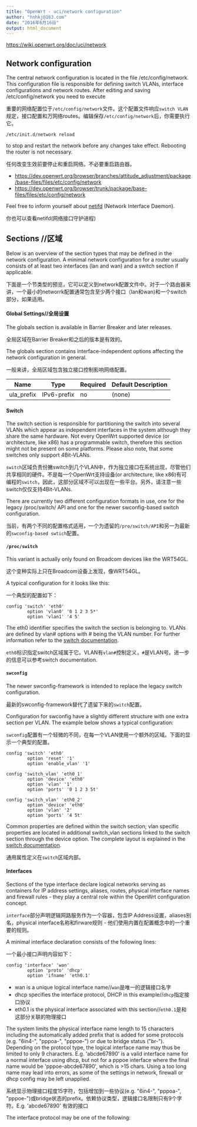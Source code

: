 ```yaml
---
title: "OpenWrt - uci/network configuration"
author: "hnhkj@163.com"
date: "2016年6月16日"
output: html_document
---
```


<https://wiki.openwrt.org/doc/uci/network>

## Network configuration

The central network configuration is located in the file /etc/config/network. This configuration file is responsible for defining switch VLANs, interface configurations and network routes. After editing and saving /etc/config/network you need to execute

重要的网络配置位于`/etc/config/network`文件。这个配置文件响应`switch VLAN`规定，接口配置和万网络routes。编辑保存`/etc/config/network`后，你需要执行它。

```
/etc/init.d/network reload
```

to stop and restart the network before any changes take effect. Rebooting the router is not necessary.

任何改变生效前要停止和重启网络。不必要重启路由器。

* <https://dev.openwrt.org/browser/branches/attitude_adjustment/package/base-files/files/etc/config/network>
* <https://dev.openwrt.org/browser/trunk/package/base-files/files/etc/config/network>

Feel free to inform yourself about [netifd](https://wiki.openwrt.org/doc/techref/netifd) (Network Interface Daemon).

你也可以查看netifd(网络接口守护进程)

## Sections //区域

Below is an overview of the section types that may be defined in the network configuration. A minimal network configuration for a router usually consists of at least two interfaces (lan and wan) and a switch section if applicable.

下面是一个节类型的预览，它可以定义到network配置文件中。对于一个路由器来讲，一个最小的networrk配置通常包含至少两个接口（lan和wan)和一个switch部分，如果适用。

#### Global Settings//全局设置

The globals section is available in Barrier Breaker and later releases.

全局区域在Barrier Breaker和之后的版本是有效的。

The globals section contains interface-independent options affecting the network configuration in general.

一般来讲，全局区域包含独立接口控制影响网络配置。

|Name|    Type|    Required|    Default Description|
|----|--------|------------|-----------------------|
|ula_prefix|  IPv6-prefix| no | (none)|  IPv6 ULA-Prefix for this device|

#### Switch

The switch section is responsible for partitioning the switch into several VLANs which appear as independent interfaces in the system although they share the same hardware. Not every OpenWrt supported device (or architecture, like x86) has a programmable switch, therefore this section might not be present on some platforms. Please also note, that some switches only support 4Bit-VLANs.

`switch`区域负责份撇switch到几个VLAN中，作为独立接口在系统出现，尽管他们共享相同的硬件。不是每一个OpenWrt支持设备(or architecture, like x86)有可编程的`switch`，因此，这部分区域不可以出现在一些平台。另外，请注意一些switch仅仅支持4Bit-VLANs.

There are currently two different configuration formats in use, one for the legacy /proc/switch/ API and one for the newer swconfig-based switch configuration.

当前，有两个不同的配置格式适用，一个为遗留的`/pro/switch/API`和另一为最新的`swconfig-based swtich`配置。

#### `/proc/switch`

This variant is actually only found on Broadcom devices like the WRT54GL.

这个变种实际上只在Broadcom设备上发现，像WRT54GL。

A typical configuration for it looks like this:

一个典型的配置如下：

```
config 'switch' 'eth0'
        option 'vlan0' '0 1 2 3 5*'
        option 'vlan1' '4 5'
```

The eth0 identifier specifies the switch the section is belonging to. VLANs are defined by vlan# options with # being the VLAN number. For further information refer to the [switch documentation](https://wiki.openwrt.org/doc/uci/network/switch).

`eth0`标识指定switch区域属于它。VLAN有`vlan#`控制定义，`#`是VLAN号。进一步的信息可以参考switch documentation.

#### `swconfig`

The newer swconfig-framework is intended to replace the legacy switch configuration.

最新的swconfig-framework替代了遗留下来的`switch`配置。

Configuration for swconfig have a slightly different structure with one extra section per VLAN. The example below shows a typical configuration:

`swconfig`配置有一个轻微的不同，在每一个VLAN使用一个额外的区域。下面的显示一个典型的配置。

```
config 'switch' 'eth0'
        option 'reset' '1'
        option 'enable_vlan' '1'

config 'switch_vlan' 'eth0_1'
        option 'device' 'eth0'
        option 'vlan' '1'
        option 'ports' '0 1 2 3 5t'

config 'switch_vlan' 'eth0_2'
        option 'device' 'eth0'
        option 'vlan' '2'
        option 'ports' '4 5t'
```


Common properties are defined within the switch section; vlan specific properties are located in additional switch_vlan sections linked to the switch section through the device option. The complete layout is explained in the [switch documentation](https://wiki.openwrt.org/doc/uci/network/switch).

通用属性定义在`switch`区域内部。

#### Interfaces

Sections of the type interface declare logical networks serving as containers for IP address settings, aliases, routes, physical interface names and firewall rules - they play a central role within the OpenWrt configuration concept.

`interface`部分声明逻辑网路服务作为一个容器，包含IP Address设置，aliases别名，physical interface名称和firware规则 - 他们使用内置在配置概念中的一个重要的规则。

A minimal interface declaration consists of the following lines:

一个最小接口声明内容如下：

```
config 'interface' 'wan'
        option 'proto' 'dhcp'
        option 'ifname' 'eth0.1'
```

* wan is a unique logical interface name//`wan`是唯一的逻辑接口名字
* dhcp specifies the interface protocol, DHCP in this example//`dhcp`指定接口协议
* eth0.1 is the physical interface associated with this section//`eth0.1`是和这部分关联的物理接口

The system limits the physical interface name length to 15 characters including the automatically added prefix that is added for some protocols (e.g. "6in4-", "pppoa-", "pppoe-") or due to bridge status ("br-"). Depending on the protocol type, the logical interface name may thus be limited to only 9 characters. E.g. 'abcde67890' is a valid interface name for a normal interface using dhcp, but not for a pppoe interface where the final name would be 'pppoe-abcde67890', which is >15 chars. Using a too long name may lead into errors, as some of the settings in network, firewall or dhcp config may be left unapplied.

系统显示物理接口程度15字符，包括增加到一些协议(e.g. "6in4-", "pppoa-", "pppoe-")或bridge状态的prefix。依赖协议类型，逻辑接口名限制只有9个字符。E.g. 'abcde67890' 有效的接口

The interface protocol may be one of the following:
